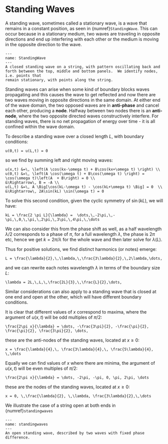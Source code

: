 # Standing Waves

A standing wave, sometimes called a stationary wave, is a wave that remains in a constant position, as seen in {numref}`StandingWave`.  This can occur 
because in a stationary medium, two waves are traveling in opposite directions and end up interfering with each other or the medium is moving in the opposite 
direction to the wave.  

```{figure} ../figures/StandingWave.png
---
name: StandingWave
---
A closed standing wave on a string, with pattern oscillating back and forth between the top, middle and bottom panels.  We identify nodes, i.e. points that 
remain stationary, with points along the string.
```

Standing waves can arise when some kind of boundary blocks waves propagating and this causes the wave to get reflected and now there are two waves moving in 
opposite directions in the same domain.  At either end of the wave domain, the two opposed waves are in <b>anti-phase</b> and cancel each other, producing a 
<b>node</b>. Halfway between two nodes there is an <b>anti-node</b>, where the two opposite directed waves constructively interfere. For standing waves, 
there is no net propagation of energy over time - it is all confined within the wave domain. 

To describe a standing wave over a closed length $L$, with boundary conditions:

```{math} 
u(0,t) = u(L,t) = 0
```
so we find by summing left and right moving waves:

```{math}
u(x,t) &=\, \left(A \cos(kx-\omega t) + B\cos(kx+\omega t) \right) \\
u(0,t) &=\, \left(A \cos(\omega t) + B\cos(\omega t) \right) = \cos(\omega t)\left(A  + B\right) = 0 \\ 
&\Rightarrow\, B = -A \\
u(L,t) &=\, A \Big[\cos(kL-\omega t) - \cos(kL+\omega t) \Big] = 0  \\ 
&\Rightarrow\, 2A\sin(kL) \sin(\omega t) = 0
```

To solve this second condition, given the cyclic symmetry of $\sin(kL)$, we will have: 

```{math}
kL = \frac{2 \pi L}{\lambda} =  \dots,\,-2\pi,\,-\pi,\,0,\,\pi,\,2\pi,\,3\pi,\,4\pi,\,\dots
```

We can also consider this from the phase shift as well, as a half wavelength $\lambda/2$ corresponds to a phase of $\pi$, for a full wavelength $\lambda$, the 
phase is $2\pi$ etc, hence we get $k = 2 \pi/\lambda$ for the whole wave and then later solve for $\lambda(L)$.

Thus for positive solutions, we find distinct harmonics (or notes) emerge:

```{math}
L = \frac{\lambda}{2},\,\lambda,\,\frac{3\lambda}{2},\,2\lambda,\dots, 
```
and we can rewrite each notes wavelength $\lambda$ in terms of the boundary size $L$:

```{math}
\lambda = 2L,\,L,\,\frac{2L}{3},\,\frac{L}{2},\dots, 
```

Similar considerations can also apply to a standing wave that is closed at one end and open at the other, which will have different boundary conditions.  

It is clear that different values of $x$ correspond to maxima, where the argument of $u(x,\,t)$ will be odd multiples of $\pi/2$:

```{math}
\frac{2\pi x}{\lambda} = \dots, -\frac{3\pi}{2}, -\frac{\pi}{2}, \frac{\pi}{2}, \frac{3\pi}{2}, \dots,
```

these are the anti-nodes of the standing waves, located at $x \geq 0$:

```{math}
x = \frac{\lambda}{4},\, \frac{3\lambda}{4},\, \frac{5\lambda}{4}, \,\dots
```

Equally we can find values of $x$ where there are minima, the argument of $u(x,\,t)$ will be even multiples of $\pi/2$:

```{math}
\frac{2\pi x}{\lambda} = \dots, -2\pi, -\pi, 0, \pi, 2\pi, \dots 
```

these are the nodes of the standing waves, located at $x \geq 0$:

```{math}
x = 0, \,\frac{\lambda}{2}, \,\lambda, \frac{3\lambda}{2},\,\dots
```

We illustrate the case of a string open at both ends in {numref}`standingwaves`


```{figure} ../figures/standing.gif
---
name: standingwaves
---
An open standing wave, described by two waves with fixed phase difference.
```

